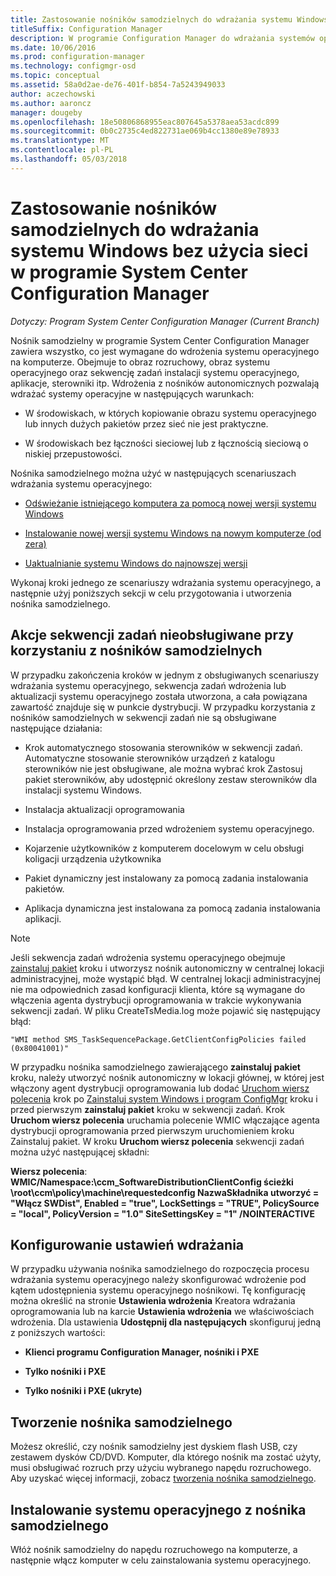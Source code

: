 ```yaml
---
title: Zastosowanie nośników samodzielnych do wdrażania systemu Windows bez użycia sieci
titleSuffix: Configuration Manager
description: W programie Configuration Manager do wdrażania systemów operacyjnych, w przypadku ograniczonej przepustowości lub jako opcję, aby odświeżyć, instalacji lub uaktualnienia komputerów, należy użyć nośnika autonomicznego.
ms.date: 10/06/2016
ms.prod: configuration-manager
ms.technology: configmgr-osd
ms.topic: conceptual
ms.assetid: 58a0d2ae-de76-401f-b854-7a5243949033
author: aczechowski
ms.author: aaroncz
manager: dougeby
ms.openlocfilehash: 18e50806868955eac807645a5378aea53acdc899
ms.sourcegitcommit: 0b0c2735c4ed822731ae069b4cc1380e89e78933
ms.translationtype: MT
ms.contentlocale: pl-PL
ms.lasthandoff: 05/03/2018
---
```

# <a name="use-stand-alone-media-to-deploy-windows-without-using-the-network-in-system-center-configuration-manager"></a>Zastosowanie nośników samodzielnych do wdrażania systemu Windows bez użycia sieci w programie System Center Configuration Manager

*Dotyczy: Program System Center Configuration Manager (Current Branch)*

Nośnik samodzielny w programie System Center Configuration Manager zawiera wszystko, co jest wymagane do wdrożenia systemu operacyjnego na komputerze. Obejmuje to obraz rozruchowy, obraz systemu operacyjnego oraz sekwencję zadań instalacji systemu operacyjnego, aplikacje, sterowniki itp. Wdrożenia z nośników autonomicznych pozwalają wdrażać systemy operacyjne w następujących warunkach:  

-   W środowiskach, w których kopiowanie obrazu systemu operacyjnego lub innych dużych pakietów przez sieć nie jest praktyczne.  

-   W środowiskach bez łączności sieciowej lub z łącznością sieciową o niskiej przepustowości.  

Nośnika samodzielnego można użyć w następujących scenariuszach wdrażania systemu operacyjnego:  

-   [Odświeżanie istniejącego komputera za pomocą nowej wersji systemu Windows](refresh-an-existing-computer-with-a-new-version-of-windows.md)  

-   [Instalowanie nowej wersji systemu Windows na nowym komputerze (od zera)](install-new-windows-version-new-computer-bare-metal.md)  

-   [Uaktualnianie systemu Windows do najnowszej wersji](upgrade-windows-to-the-latest-version.md)  

 Wykonaj kroki jednego ze scenariuszy wdrażania systemu operacyjnego, a następnie użyj poniższych sekcji w celu przygotowania i utworzenia nośnika samodzielnego.  

## <a name="task-sequence-actions-not-supported-when-using-stand-alone-media"></a>Akcje sekwencji zadań nieobsługiwane przy korzystaniu z nośników samodzielnych  
 W przypadku zakończenia kroków w jednym z obsługiwanych scenariuszy wdrażania systemu operacyjnego, sekwencja zadań wdrożenia lub aktualizacji systemu operacyjnego została utworzona, a cała powiązana zawartość znajduje się w punkcie dystrybucji. W przypadku korzystania z nośników samodzielnych w sekwencji zadań nie są obsługiwane następujące działania:  

-   Krok automatycznego stosowania sterowników w sekwencji zadań. Automatyczne stosowanie sterowników urządzeń z katalogu sterowników nie jest obsługiwane, ale można wybrać krok Zastosuj pakiet sterowników, aby udostępnić określony zestaw sterowników dla instalacji systemu Windows.  

-   Instalacja aktualizacji oprogramowania  

-   Instalacja oprogramowania przed wdrożeniem systemu operacyjnego.  

-   Kojarzenie użytkowników z komputerem docelowym w celu obsługi koligacji urządzenia użytkownika  

-   Pakiet dynamiczny jest instalowany za pomocą zadania instalowania pakietów.  

-   Aplikacja dynamiczna jest instalowana za pomocą zadania instalowania aplikacji.  

> [!NOTE]  
>  Jeśli sekwencja zadań wdrożenia systemu operacyjnego obejmuje [zainstaluj pakiet](../understand/task-sequence-steps.md#BKMK_InstallPackage) kroku i utworzysz nośnik autonomiczny w centralnej lokacji administracyjnej, może wystąpić błąd. W centralnej lokacji administracyjnej nie ma odpowiednich zasad konfiguracji klienta, które są wymagane do włączenia agenta dystrybucji oprogramowania w trakcie wykonywania sekwencji zadań. W pliku CreateTsMedia.log może pojawić się następujący błąd:  
>   
>  `"WMI method SMS_TaskSequencePackage.GetClientConfigPolicies failed (0x80041001)"`
>   
>  W przypadku nośnika samodzielnego zawierającego **zainstaluj pakiet** kroku, należy utworzyć nośnik autonomiczny w lokacji głównej, w której jest włączony agent dystrybucji oprogramowania lub dodać [Uruchom wiersz polecenia](../understand/task-sequence-steps.md#BKMK_RunCommandLine) krok po [Zainstaluj system Windows i program ConfigMgr](../understand/task-sequence-steps.md#BKMK_SetupWindowsandConfigMgr) kroku i przed pierwszym **zainstaluj pakiet** kroku w sekwencji zadań. Krok **Uruchom wiersz polecenia** uruchamia polecenie WMIC włączające agenta dystrybucji oprogramowania przed pierwszym uruchomieniem kroku Zainstaluj pakiet. W kroku **Uruchom wiersz polecenia** sekwencji zadań można użyć następującej składni:  
>   
>  **Wiersz polecenia**: **WMIC/Namespace:\\ccm_SoftwareDistributionClientConfig ścieżki \root\ccm\policy\machine\requestedconfig NazwaSkładnika utworzyć = "Włącz SWDist", Enabled = "true", LockSettings = "TRUE", PolicySource = "local", PolicyVersion = "1.0" SiteSettingsKey = "1" /NOINTERACTIVE**  

## <a name="configure-deployment-settings"></a>Konfigurowanie ustawień wdrażania  
 W przypadku używania nośnika samodzielnego do rozpoczęcia procesu wdrażania systemu operacyjnego należy skonfigurować wdrożenie pod kątem udostępnienia systemu operacyjnego nośnikowi. Tę konfigurację można określić na stronie **Ustawienia wdrożenia** Kreatora wdrażania oprogramowania lub na karcie **Ustawienia wdrożenia** we właściwościach wdrożenia.  Dla ustawienia **Udostępnij dla następujących** skonfiguruj jedną z poniższych wartości:  

-   **Klienci programu Configuration Manager, nośniki i PXE**  

-   **Tylko nośniki i PXE**  

-   **Tylko nośniki i PXE (ukryte)**  

## <a name="create-the-stand-alone-media"></a>Tworzenie nośnika samodzielnego  
 Możesz określić, czy nośnik samodzielny jest dyskiem flash USB, czy zestawem dysków CD/DVD. Komputer, dla którego nośnik ma zostać użyty, musi obsługiwać rozruch przy użyciu wybranego napędu rozruchowego. Aby uzyskać więcej informacji, zobacz [tworzenia nośnika samodzielnego](create-stand-alone-media.md).  

## <a name="install-the-operating-system-from-stand-alone-media"></a>Instalowanie systemu operacyjnego z nośnika samodzielnego  
 Włóż nośnik samodzielny do napędu rozruchowego na komputerze, a następnie włącz komputer w celu zainstalowania systemu operacyjnego.  

